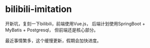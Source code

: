 # bilibili-imitation

开新坑，复刻一下bilibili，前端使用Vue.js，
后端计划使用SpringBoot + MyBatis + Postgresql，
但前端还是核心部分。

最近事情繁多，这个缓慢更新，假期会加快进度。
